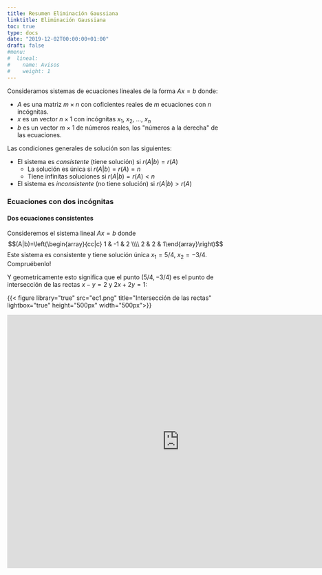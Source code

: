 ```yaml
---
title: Resumen Eliminación Gaussiana
linktitle: Eliminación Gaussiana
toc: true
type: docs
date: "2019-12-02T00:00:00+01:00"
draft: false
#menu:
#  lineal:
#    name: Avisos
#    weight: 1
---
```


Consideramos sistemas de ecuaciones lineales de la forma $Ax=b$ donde:
  - $A$ es una matriz $m\times n$ con coficientes reales de $m$ ecuaciones con $n$ incógnitas.
  - $x$ es un vector $n\times 1$ con incógnitas $x_1$, $x_2$, $\dots$, $x_n$
  - $b$ es un vector $m \times 1$ de números reales, los "números a la derecha" de las ecuaciones.
  
Las condiciones generales de solución son las siguientes:
  - El sistema es *consistente* (tiene solución) si $r(A|b)=r(A)$
      - La solución es única si $r(A|b)=r(A)=n$
      - Tiene infinitas soluciones si $r(A|b)=r(A)<n$
  - El sistema es *inconsistente* (no tiene solución) si $r(A|b)>r(A)$
  
### Ecuaciones con dos incógnitas

#### Dos ecuaciones consistentes

Consideremos el sistema lineal $Ax=b$ donde $$(A|b)=\left(\begin{array}{cc|c} 1 & -1 & 2 \\\\ 2 & 2 & 1\end{array}\right)$$ Este sistema es consistente y tiene solución única $x_1=5/4$, $x_2=-3/4$. Compruébenlo!

Y geometricamente esto significa que el punto $(5/4,-3/4)$ es el punto de intersección de las rectas $x-y=2$ y $2x+2y=1$:

{{< figure library="true" src="ec1.png" title="Intersección de las rectas" lightbox="true" height="500px" width="500px">}}

<iframe scrolling="no" title="Sistemas lineales 2x2" src="https://www.geogebra.org/material/iframe/id/fsdzvjeu/width/1510/height/738/border/888888/sfsb/true/smb/false/stb/false/stbh/false/ai/false/asb/false/sri/false/rc/false/ld/false/sdz/false/ctl/false" width="800px" height="588px" style="border:0px;" allowfullscreen> </iframe>

